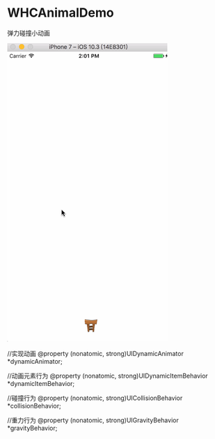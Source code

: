 # WHCAnimalDemo
弹力碰撞小动画

![image](https://github.com/Wanghongchao12138/WHCAnimalDemo/blob/master/Animal.gif)   

//实现动画 
@property (nonatomic, strong)UIDynamicAnimator *dynamicAnimator;

//动画元素行为
@property (nonatomic, strong)UIDynamicItemBehavior *dynamicItemBehavior;

//碰撞行为
@property (nonatomic, strong)UICollisionBehavior *collisionBehavior;

//重力行为
@property (nonatomic, strong)UIGravityBehavior *gravityBehavior;

